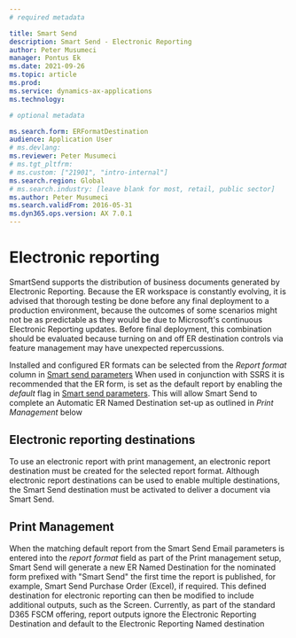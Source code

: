 ```yaml
---
# required metadata

title: Smart Send
description: Smart Send - Electronic Reporting
author: Peter Musumeci 
manager: Pontus Ek
ms.date: 2021-09-26
ms.topic: article
ms.prod: 
ms.service: dynamics-ax-applications
ms.technology: 

# optional metadata

ms.search.form: ERFormatDestination
audience: Application User
# ms.devlang: 
ms.reviewer: Peter Musumeci 
# ms.tgt_pltfrm: 
# ms.custom: ["21901", "intro-internal"]
ms.search.region: Global
# ms.search.industry: [leave blank for most, retail, public sector]
ms.author: Peter Musumeci 
ms.search.validFrom: 2016-05-31
ms.dyn365.ops.version: AX 7.0.1
---
```


# Electronic reporting
SmartSend supports the distribution of business documents generated by Electronic Reporting. Because the ER workspace is constantly evolving, it is advised that thorough testing be done before any final deployment to a production environment, because the outcomes of some scenarios might not be as predictable as they would be due to Microsoft's continuous Electronic Reporting updates.   Before final deployment, this combination should be evaluated because turning on and off ER destination controls via feature management may have unexpected repercussions.

Installed and configured ER formats can be selected from the *Report format* column in [Smart send parameters](../CONFIGURATION/Parameters.md) When used in conjunction with SSRS it is recommended that the ER form, is set as the default report by enabling the *default* flag in [Smart send parameters](../CONFIGURATION/Parameters.md). This will allow Smart Send to complete an Automatic ER Named Destination set-up as outlined in *Print Management* below

## Electronic reporting destinations
To use an electronic report with print management, an electronic report destination must be created for the selected report format. Although electronic report destinations can be used to enable multiple destinations, the Smart Send destination must be activated to deliver a document via Smart Send.

## Print Management

When the matching default report from the Smart Send Email parameters is entered into the *report format* field as part of the Print management setup, Smart Send will generate a new ER Named Destination for the nominated form prefixed with "Smart Send" the first time the report is published, for example, Smart Send Purchase Order (Excel), if required.  This defined destination for electronic reporting can then be modified to include additional outputs, such as the Screen. Currently, as part of the standard D365 FSCM offering, report outputs ignore the Electronic Reporting Destination and default to the Electronic Reporting Named destination 







